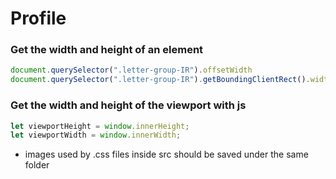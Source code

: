 # Profile



### Get the width and height of an element

```js
document.querySelector(".letter-group-IR").offsetWidth
document.querySelector(".letter-group-IR").getBoundingClientRect().width
```


### Get the width and height of the viewport with js
```js
let viewportHeight = window.innerHeight;
let viewportWidth = window.innerWidth;
```

* images used by .css files inside src should be saved under the same folder